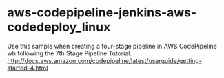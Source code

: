 # aws-codepipeline-jenkins-aws-codedeploy_linux
Use this sample when creating a four-stage pipeline in AWS CodePipeline wh following the 7th Stage Pipeline Tutorial. http://docs.aws.amazon.com/codepipeline/latest/userguide/getting-started-4.html
